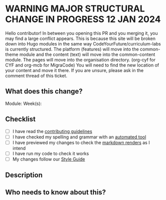 # WARNING MAJOR STRUCTURAL CHANGE IN PROGRESS 12 JAN 2024

Hello contributor! In between you opening this PR and you merging it, you may find a large conflict appears. This is because this site will be broken down into Hugo modules in the same way CodeYourFuture/curriculum-labs is currently structured. The platform (features) will move into the common-theme module and the content (text) will move into the common-content module. The pages will move into the organisation directory. (org-cyf for CYF and org-mcb for MigraCode) You will need to find the new location of your content and move it there. If you are unsure, please ask in the comment thread of this ticket.

## What does this change?

Module:
Week(s):

## Checklist

- [ ] I have read the [contributing guidelines](CONTRIBUTING.MD)
- [ ] I have checked my spelling and grammar with an [automated tool](https://www.grammarly.com/grammar-check)
- [ ] I have previewed my changes to check the [markdown renders](https://docs.github.com/en/get-started/writing-on-github/getting-started-with-writing-and-formatting-on-github/basic-writing-and-formatting-syntax) as I intend
- [ ] I have run my code to check it works
- [ ] My changes follow our [Style Guide](https://curriculum.codeyourfuture.io/guides/code-style-guide)

## Description

<!-- Add a description of what your PR changes here -->

## Who needs to know about this?

<!-- Tag anyone who might want to be notified about this PR -->

